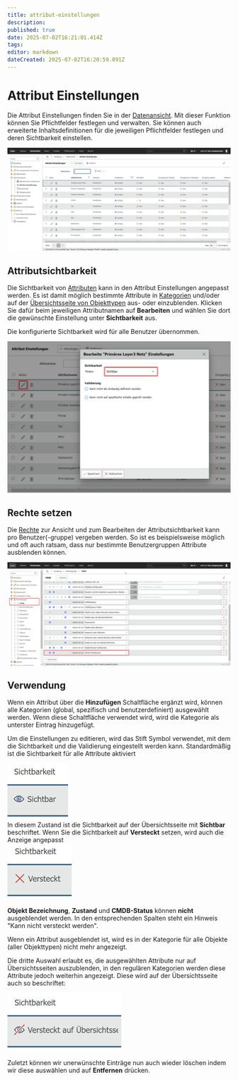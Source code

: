 ```yaml
---
title: attribut-einstellungen
description: 
published: true
date: 2025-07-02T16:21:01.414Z
tags: 
editor: markdown
dateCreated: 2025-07-02T16:20:59.091Z
---
```


# Attribut Einstellungen

Die Attribut Einstellungen finden Sie in der [Datenansicht](../index.md).
Mit dieser Funktion können Sie Pflichtfelder festlegen und verwalten. Sie können auch erweiterte Inhaltsdefinitionen für die jeweiligen Pflichtfelder festlegen und deren Sichtbarkeit einstellen.

[![Attribut Einstellungen](../../../assets/images/de/administration/verwaltung/datenansicht/attribut-einstellungen/as-1.png)](../../../assets/images/de/administration/verwaltung/datenansicht/attribut-einstellungen/as-1.png)

## Attributsichtbarkeit

Die Sichtbarkeit von [Attributen](../../../grundlagen/attributfelder.md) kann in den Attribut Einstellungen angepasst werden.
Es ist damit möglich bestimmte Attribute in [Kategorien](../../../grundlagen/kategorien-und-attribute.md) und/oder auf der [Übersichtsseite von Objekttypen](../../../grundlagen/objekttypen.md) aus- oder einzublenden.
Klicken Sie dafür beim jeweiligen Attributnamen auf **Bearbeiten** und wählen Sie dort die gewünschte Einstellung unter **Sichtbarkeit** aus.

Die konfigurierte Sichtbarkeit wird für alle Benutzer übernommen.

[![Attributsichtbarkeit](../../../assets/images/de/administration/verwaltung/datenansicht/attribut-einstellungen/as-2.png)](../../../assets/images/de/administration/verwaltung/datenansicht/attribut-einstellungen/as-2.png)

## Rechte setzen

Die [Rechte](../berechtigungen.md) zur Ansicht und zum Bearbeiten der Attributsichtbarkeit kann pro Benutzer(-gruppe) vergeben werden. So ist es beispielsweise möglich und oft auch ratsam, dass nur bestimmte Benutzergruppen Attribute ausblenden können.

[![rechte-setzen](../../../assets/images/de/administration/verwaltung/datenansicht/attribut-einstellungen/as-3.png)](../../../assets/images/de/administration/verwaltung/datenansicht/attribut-einstellungen/as-3.png)

## Verwendung

Wenn ein Attribut über die **Hinzufügen** Schaltfläche ergänzt wird, können alle Kategorien (global, spezifisch und benutzerdefiniert) ausgewählt werden. Wenn diese Schaltfläche verwendet wird, wird die Kategorie als unterster Eintrag hinzugefügt.

Um die Einstellungen zu editieren, wird das Stift Symbol verwendet, mit dem die Sichtbarkeit und die Validierung eingestellt werden kann. Standardmäßig ist die Sichtbarkeit für alle Attribute aktiviert<br>

[![button-angezeigt](../../../assets/images/de/administration/verwaltung/datenansicht/attribut-einstellungen/as-4.png)](../../../assets/images/de/administration/verwaltung/datenansicht/attribut-einstellungen/as-4.png)<br>
In diesem Zustand ist die Sichtbarkeit auf der Übersichtsseite mit **Sichtbar**  beschriftet.
Wenn Sie die Sichtbarkeit auf **Versteckt** setzen, wird auch die Anzeige angepasst<br>
[![button-ausgeblendet](../../../assets/images/de/administration/verwaltung/datenansicht/attribut-einstellungen/as-5.png)](../../../assets/images/de/administration/verwaltung/datenansicht/attribut-einstellungen/as-5.png)<br>

**Objekt Bezeichnung**, **Zustand** und **CMDB-Status** können **nicht** ausgeblendet werden. In den entsprechenden Spalten steht ein Hinweis "Kann nicht versteckt werden".

Wenn ein Attribut ausgeblendet ist, wird es in der Kategorie für alle Objekte (aller Objekttypen) nicht mehr angezeigt.

<!-- Wenn ein Attribut ausgeblendet werden soll aber über die "Attribut Einstellungen" als Pflichtfeld definiert ist, erhält der Benutzer eine Information (Popup), wenn er auf die Schaltfläche "Speichern" klickt:

!!! popup "Popup"
    _Die folgenden Attribute wurden zuvor als Pflichtfelder definiert:_
    [LISTE ALLER BETROFFENEN ATTRIBUTE]
    _Wenn Sie diese auf der Oberfläche verbergen wird die Pflichtfelddefinition für sie aufgehoben. Möchten Sie fortfahren?_

Durch eine Ja/Nein-Auswahl wird diese Änderung bestätigt oder verworfen. -->

Die dritte Auswahl erlaubt es, die ausgewählten Attribute nur auf Übersichtsseiten auszublenden, in den regulären Kategorien werden diese Attribute jedoch weiterhin angezeigt. Diese wird auf der Übersichtsseite auch so beschriftet:

[![button-auf-uebersicht-ausgeblendet](../../../assets/images/de/administration/verwaltung/datenansicht/attribut-einstellungen/as-6.png)](../../../assets/images/de/administration/verwaltung/datenansicht/attribut-einstellungen/as-1.png)

Zuletzt können wir unerwünschte Einträge nun auch wieder löschen indem wir diese auswählen und auf **Entfernen** drücken.
